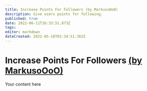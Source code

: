 ```yaml
---
title: Increase Points For Followers (by MarkusoOoO)
description: Give users points for following.
published: true
date: 2022-06-11T16:33:51.873Z
tags: 
editor: markdown
dateCreated: 2022-05-18T01:34:51.363Z
---
```


# Increase Points For Followers [(by MarkusoOoO)](https://www.twitch.tv/MarkusoOoO)
Your content here